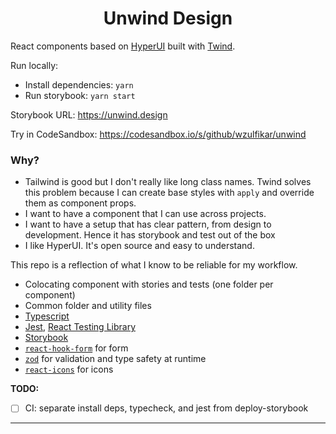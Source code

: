 <h1 align=center>Unwind Design</h1>



React components based on [HyperUI](https://github.com/markmead/hyperui) built with [Twind](https://github.com/tw-in-js/twind).

Run locally:

- Install dependencies: `yarn`
- Run storybook: `yarn start`

Storybook URL:
https://unwind.design

Try in CodeSandbox:
https://codesandbox.io/s/github/wzulfikar/unwind

### Why?

- Tailwind is good but I don't really like long class names. Twind solves this problem because I can create base styles with `apply` and override them as component props.
- I want to have a component that I can use across projects.
- I want to have a setup that has clear pattern, from design to development. Hence it has storybook and test out of the box
- I like HyperUI. It's open source and easy to understand.

This repo is a reflection of what I know to be reliable for my workflow.

- Colocating component with stories and tests (one folder per component)
- Common folder and utility files
- [Typescript](https://www.typescriptlang.org)
- [Jest](https://jestjs.io), [React Testing Library](https://testing-library.com/docs/react-testing-library/intro/)
- [Storybook](https://storybook.js.org)
- [`react-hook-form`](https://react-hook-form.com) for form
- [`zod`](https://github.com/colinhacks/zod) for validation and type safety at runtime
- [`react-icons`](https://react-icons.github.io) for icons

**TODO:**

- [ ] CI: separate install deps, typecheck, and jest from deploy-storybook

---
